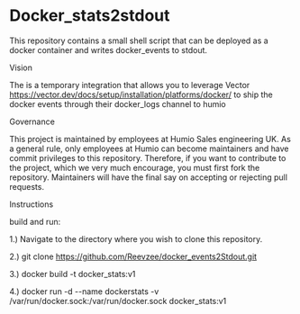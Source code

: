 # Docker_stats2stdout

This repository contains a small shell script that can be deployed as a docker container and writes docker_events to stdout.

Vision

The is a temporary integration that allows you to leverage Vector https://vector.dev/docs/setup/installation/platforms/docker/ to ship the docker events through their docker_logs channel to humio

Governance

This project is maintained by employees at Humio Sales engineering UK. As a general rule, only employees at Humio can become maintainers and have commit privileges to this repository. Therefore, if you want to contribute to the project, which we very much encourage, you must first fork the repository. Maintainers will have the final say on accepting or rejecting pull requests.

Instructions

build and run:

1.) Navigate to the directory where you wish to clone this repository.

2.) git clone https://github.com/Reevzee/docker_events2Stdout.git

3.) docker build -t docker_stats:v1

4.) docker run -d --name dockerstats -v /var/run/docker.sock:/var/run/docker.sock docker_stats:v1
